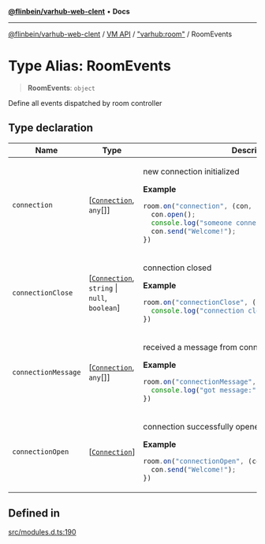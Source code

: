 [**@flinbein/varhub-web-clent**](../../../../README.md) • **Docs**

***

[@flinbein/varhub-web-clent](../../../../README.md) / [VM API](../../../README.md) / ["varhub:room"](../README.md) / RoomEvents

# Type Alias: RoomEvents

> **RoomEvents**: `object`

Define all events dispatched by room controller

## Type declaration

<table>
<thead>
<tr>
<th>Name</th>
<th>Type</th>
<th>Description</th>
<th>Defined in</th>
</tr>
</thead>
<tbody>
<tr>
<td>

`connection`

</td>
<td>

[[`Connection`](../interfaces/Connection.md), `any`[]]

</td>
<td>

new connection initialized

**Example**

```ts
room.on("connection", (con, ...params) => {
  con.open();
  console.log("someone connected with params", params);
  con.send("Welcome!");
})
```

</td>
<td>

[src/modules.d.ts:202](https://github.com/flinbein/varhub-web-client/blob/44cee252b4129e1cf923ce27478727106d4f6662/src/modules.d.ts#L202)

</td>
</tr>
<tr>
<td>

`connectionClose`

</td>
<td>

[[`Connection`](../interfaces/Connection.md), `string` \| `null`, `boolean`]

</td>
<td>

connection closed

**Example**

```ts
room.on("connectionClose", (con, reason, wasOpen) => {
  console.log("connection closed by reason:", reason);
})
```

</td>
<td>

[src/modules.d.ts:222](https://github.com/flinbein/varhub-web-client/blob/44cee252b4129e1cf923ce27478727106d4f6662/src/modules.d.ts#L222)

</td>
</tr>
<tr>
<td>

`connectionMessage`

</td>
<td>

[[`Connection`](../interfaces/Connection.md), `any`[]]

</td>
<td>

received a message from connection

**Example**

```ts
room.on("connectionMessage", (con, ...data) => {
  console.log("got message:", data);
})
```

</td>
<td>

[src/modules.d.ts:232](https://github.com/flinbein/varhub-web-client/blob/44cee252b4129e1cf923ce27478727106d4f6662/src/modules.d.ts#L232)

</td>
</tr>
<tr>
<td>

`connectionOpen`

</td>
<td>

[[`Connection`](../interfaces/Connection.md)]

</td>
<td>

connection successfully opened

**Example**

```ts
room.on("connectionOpen", (con) => {
  con.send("Welcome!");
})
```

</td>
<td>

[src/modules.d.ts:212](https://github.com/flinbein/varhub-web-client/blob/44cee252b4129e1cf923ce27478727106d4f6662/src/modules.d.ts#L212)

</td>
</tr>
</tbody>
</table>

## Defined in

[src/modules.d.ts:190](https://github.com/flinbein/varhub-web-client/blob/44cee252b4129e1cf923ce27478727106d4f6662/src/modules.d.ts#L190)
